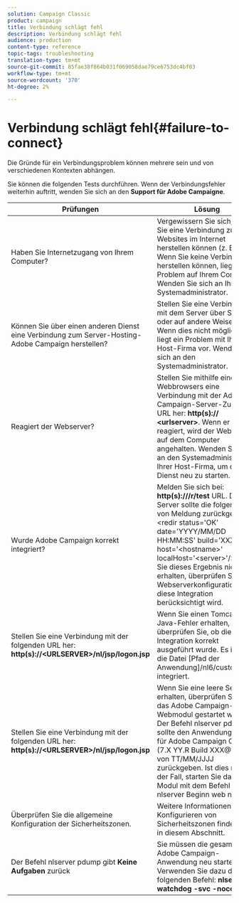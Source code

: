 ```yaml
---
solution: Campaign Classic
product: campaign
title: Verbindung schlägt fehl
description: Verbindung schlägt fehl
audience: production
content-type: reference
topic-tags: troubleshooting
translation-type: tm+mt
source-git-commit: 85fae38f864b031f069058dae79ce6753dc4bf03
workflow-type: tm+mt
source-wordcount: '370'
ht-degree: 2%

---
```



# Verbindung schlägt fehl{#failure-to-connect}

Die Gründe für ein Verbindungsproblem können mehrere sein und von verschiedenen Kontexten abhängen.

Sie können die folgenden Tests durchführen. Wenn der Verbindungsfehler weiterhin auftritt, wenden Sie sich an den **Support für Adobe Campaigne**.



<table> 
<thead> 
<tr> 
<th>Prüfungen<br /> </th> 
<th>Lösung<br /> </th> 
</tr> 
</thead> 
<tbody> 
<tr> 
<td>Haben Sie Internetzugang von Ihrem Computer?</td> 
<td>Vergewissern Sie sich, dass Sie eine Verbindung zu Websites im Internet herstellen können (z. B.). Wenn Sie keine Verbindung herstellen können, liegt das Problem auf Ihrem Computer. Wenden Sie sich an Ihren Systemadministrator.</td>
</tr>
<tr> 
<td>Können Sie über einen anderen Dienst eine Verbindung zum Server-Hosting-Adobe Campaign herstellen?</td> 
<td>Stellen Sie eine Verbindung mit dem Server über SSH oder auf andere Weise her. Wenn dies nicht möglich ist, liegt ein Problem mit Ihrer Host-Firma vor. Wenden Sie sich an den Systemadministrator.</td>
</tr>
<tr> 
<td>Reagiert der Webserver?</td> 
<td>Stellen Sie mithilfe eines Webbrowsers eine Verbindung mit der Adobe Campaign-Server-Zugriffs-URL her: <b>http(s):// &lt;urlserver&gt;</b>. Wenn er nicht reagiert, wird der Webserver auf dem Computer angehalten. Wenden Sie sich an den Systemadministrator Ihrer Host-Firma, um den Dienst neu zu starten.</td>
</tr>
<tr> 
<td>Wurde Adobe Campaign korrekt integriert?</td> 
<td>Melden Sie sich bei: <b>http(s):///r/test</b> URL. Der Server sollte die folgende Art von Meldung zurückgeben: &lt;redir status='OK' date='YYYY/MM/DD HH:MM:SS' build='XXXX' host='&lt;hostname&gt;' localHost='&lt;server&gt;'/&gt;
Wenn Sie dieses Ergebnis nicht erhalten, überprüfen Sie Ihre Webserverkonfiguration, ob diese Integration berücksichtigt wird.</td>
</tr>
<tr> 
<td>Stellen Sie eine Verbindung mit der folgenden URL her: <b>http(s)://&lt;URLSERVER&gt;/nl/jsp/logon.jsp</b></td>
<td>Wenn Sie einen Tomcat-Java-Fehler erhalten, überprüfen Sie, ob die JAVA-Integration korrekt ausgeführt wurde. Es ist in die Datei [Pfad der Anwendung]/nl6/customer.sh integriert.</td>
</tr>
<tr> 
<td>Stellen Sie eine Verbindung mit der folgenden URL her: <b>http(s)://&lt;URLSERVER&gt;/nl/jsp/logon.jsp</b></td>
<td>Wenn Sie eine leere Seite erhalten, überprüfen Sie, ob das Adobe Campaign-Webmodul gestartet wurde. Der Befehl nlserver pdump sollte den Anwendungsserver für Adobe Campaign Classic (7.X YY.R Build XXX@SHA1) von TT/MM/JJJJ zurückgeben. Ist dies nicht der Fall, starten Sie das Modul mit dem Befehl nlserver Beginn web neu.</td>
</tr>
<tr>
<td>Überprüfen Sie die allgemeine Konfiguration der Sicherheitszonen.</td>
<td>Weitere Informationen zum Konfigurieren von Sicherheitszonen finden Sie in diesem Abschnitt.<a href="https://experienceleague.adobe.com/docs/campaign-classic/using/installing-campaign-classic/additional-configurations/configuring-campaign-server.html?lang=en#configuring-campaign-server"/></a></td>
</tr>
<tr>
<td>Der Befehl nlserver pdump gibt <b>Keine Aufgaben</b> zurück</td>
<td>Sie müssen die gesamte Adobe Campaign-Anwendung neu starten. Verwenden Sie dazu den folgenden Befehl: <b>nlserver watchdog -svc -noconsole</b></td>
</tr>
</tbody> 
</table>
